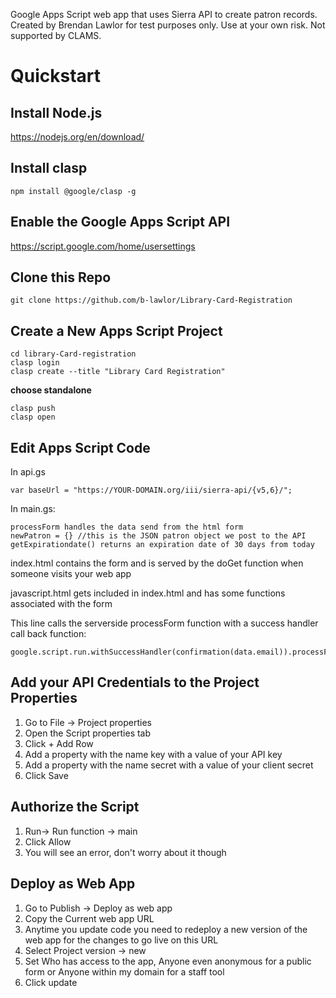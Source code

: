 Google Apps Script web app that uses Sierra API to create patron records. Created by Brendan Lawlor for test purposes only. Use at your own risk. Not supported by CLAMS.

# Quickstart

## Install Node.js
https://nodejs.org/en/download/

## Install clasp
```
npm install @google/clasp -g
```

## Enable the Google Apps Script API
https://script.google.com/home/usersettings

## Clone this Repo
```
git clone https://github.com/b-lawlor/Library-Card-Registration
```

## Create a New Apps Script Project
```
cd library-Card-registration
clasp login
clasp create --title "Library Card Registration"
```
**choose standalone**
```
clasp push
clasp open
```

## Edit Apps Script Code

In api.gs
```
var baseUrl = "https://YOUR-DOMAIN.org/iii/sierra-api/{v5,6}/";
```

In main.gs:
```
processForm handles the data send from the html form
newPatron = {} //this is the JSON patron object we post to the API
getExpirationdate() returns an expiration date of 30 days from today
```

index.html contains the form and is served by the doGet function when someone visits your web app

javascript.html gets included in index.html and has some functions associated with the form

This line calls the serverside processForm function with a success handler call back function:
```
google.script.run.withSuccessHandler(confirmation(data.email)).processForm(data);
```

## Add your API Credentials to the Project Properties

1. Go to File -> Project properties
2. Open the Script properties tab
3. Click + Add Row
4. Add a property with the name key with a value of your API key
5. Add a property with the name secret with a value of your client secret
6. Click Save

## Authorize the Script

1. Run-> Run function -> main
2. Click Allow
3. You will see an error, don't worry about it though

## Deploy as Web App

1. Go to Publish -> Deploy as web app
2. Copy the Current web app URL
3. Anytime you update code you need to redeploy a new version of the web app for the changes to go live on this URL
4. Select Project version -> new
5. Set Who has access to the app, Anyone even anonymous for a public form or Anyone within my domain for a staff tool
5. Click update
